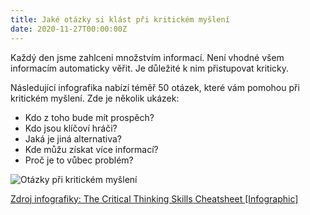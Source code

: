 ```yaml
---
title: Jaké otázky si klást při kritickém myšlení
date: 2020-11-27T00:00:00Z
---
```

Každý den jsme zahlceni množstvím informací. Není vhodné všem informacím automaticky věřit. Je důležité k nim přistupovat kriticky.

Následující infografika nabízí téměř 50 otázek, které vám pomohou při kritickém myšlení. Zde je několik ukázek:
- Kdo z toho bude mít prospěch?
- Kdo jsou klíčoví hráči?
- Jaká je jiná alternativa?
- Kde můžu získat více informací?
- Proč je to vůbec problém?

![Otázky při kritickém myšlení](/assets/images/kriticke-mysleni-otazky.jpg)

[Zdroj infografiky: The Critical Thinking Skills Cheatsheet [Infographic]](https://globaldigitalcitizen.org/critical-thinking-skills-cheatsheet-infographic)
